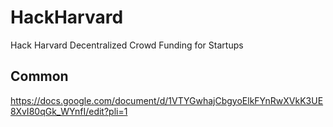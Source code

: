 # HackHarvard
Hack Harvard Decentralized Crowd Funding for Startups 

## Common 
https://docs.google.com/document/d/1VTYGwhajCbgyoElkFYnRwXVkK3UE8XvI80qGk_WYnfI/edit?pli=1
